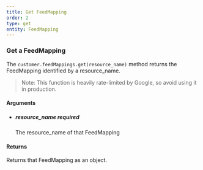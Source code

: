 ```yaml
---
title: Get FeedMapping 
order: 2
type: get
entity: FeedMapping 
---
```


### Get a FeedMapping 

The `customer.feedMappings.get(resource_name)` method returns the FeedMapping identified by a resource_name. 

> Note: This function is heavily rate-limited by Google, so avoid using it in production.


#### Arguments

- ##### resource_name *required*
    The resource_name of that FeedMapping


#### Returns

Returns that FeedMapping as an object.
